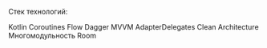 Стек технологий:

Kotlin
Coroutines
Flow﻿﻿
Dagger
MVVM﻿﻿
AdapterDelegates
Clean Architecture
Многомодульность
Room 
